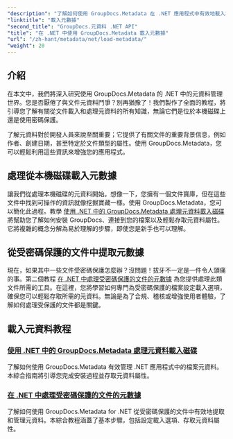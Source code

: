 ```yaml
---
"description": "了解如何使用 GroupDocs.Metadata 在 .NET 應用程式中有效地載入和管理元資料。"
"linktitle": "載入元數據"
"second_title": "GroupDocs.元資料 .NET API"
"title": "在 .NET 中使用 GroupDocs.Metadata 載入元數據"
"url": "/zh-hant/metadata/net/load-metadata/"
"weight": 20
---
```


## 介紹

在本文中，我們將深入研究使用 GroupDocs.Metadata 的 .NET 中的元資料管理世界。您是否厭倦了與文件元資料鬥爭？別再猶豫了！我們製作了全面的教程，將引導您了解有關從文件載入和處理元資料的所有知識，無論它們是位於本機磁碟上還是使用密碼保護。 

了解元資料對於開發人員來說至關重要；它提供了有關文件的重要背景信息，例如作者、創建日期，甚至特定於文件類型的屬性。使用 GroupDocs.Metadata，您可以輕鬆利用這些資訊來增強您的應用程式。

## 處理從本機磁碟載入元數據
讓我們從處理本機磁碟的元資料開始。想像一下，您擁有一個文件寶庫，但在這些文件中找到可操作的資訊就像挖掘寶藏一樣。使用 GroupDocs.Metadata，您可以簡化此過程。教學 [使用 .NET 中的 GroupDocs.Metadata 處理元資料載入磁碟](./handling-metadata-local-disk/) 將幫助您了解如何安裝 GroupDocs、連接到您的檔案以及輕鬆存取元資料屬性。它將複雜的概念分解為易於理解的步驟，即使您是新手也可以理解。

## 從受密碼保護的文件中提取元數據
現在，如果其中一些文件受密碼保護怎麼辦？沒問題！拔牙不一定是一件令人頭痛的事。第二個教程 [在 .NET 中處理受密碼保護的文件的元數據](./handling-metadata-from-password-protected-document/) 為您提供處理此類文件所需的工具。在這裡，您將學習如何專門為受密碼保護的檔案設定載入選項，確保您可以輕鬆存取所需的元資料。無論是為了合規、稽核或增強使用者體驗，了解如何處理受保護的文件都是關鍵。

## 載入元資料教程
### [使用 .NET 中的 GroupDocs.Metadata 處理元資料載入磁碟](./handling-metadata-local-disk/)
了解如何使用 GroupDocs.Metadata 有效管理 .NET 應用程式中的檔案元資料。本綜合指南將引導您完成安裝過程並存取元資料屬性。
### [在 .NET 中處理受密碼保護的文件的元數據](./handling-metadata-from-password-protected-document/)
了解如何使用 GroupDocs.Metadata for .NET 從受密碼保護的文件中有效地提取和管理元資料。本綜合教程涵蓋了基本步驟，包括設定載入選項、存取元資料屬性。